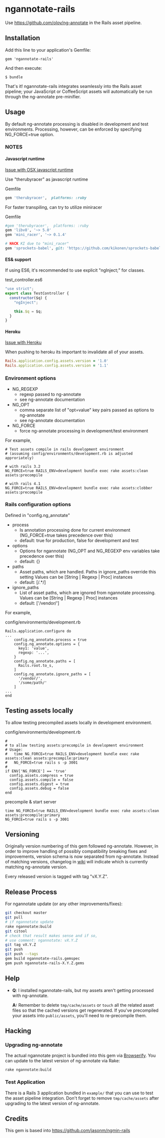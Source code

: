 ngannotate-rails
===========

Use <https://github.com/olov/ng-annotate> in the Rails asset pipeline.

Installation
------------

Add this line to your application's Gemfile:

    gem 'ngannotate-rails'

And then execute:

    $ bundle

That's it! ngannotate-rails integrates seamlessly into the Rails asset pipeline; your JavaScript or CoffeeScript assets will automatically be run through the ng-annotate pre-minifier.

Usage
-----

By default ng-annotate processing is disabled in development and test environments. Processing, however, can be enforced by specifying NG_FORCE=true option.


### NOTES

#### Javascript runtime

[Issue with OSX javascript runtime](https://github.com/kikonen/ngannotate-rails/issues/20)

Use "therubyracer" as javascript runtime

Gemfile
```ruby
gem 'therubyracer',  platforms: :ruby
```

For faster transpiling, can try to utilize miniracer

Gemfile
```ruby
#gem 'therubyracer',  platforms: :ruby
gem 'libv8', '~> 5.0'
gem 'mini_racer', '~> 0.1.4'

# HACK KI due to "mini_racer"
gem 'sprockets-babel', git: 'https://github.com/kikonen/sprockets-babel.git', tag: '0.0.6.2'
```

#### ES& support

If using ES6, it's recommended to use explicit "ngInject;" for classes.

test_controller.es6
```javascript
"use strict";
export class TestController {
  constructor($q) {
    "ngInject";

    this.$q = $q;
  }
}
```

#### Heroku
[Issue with Heroku](https://github.com/kikonen/ngannotate-rails/issues/10)

When pushing to heroku its important to invalidate all of your assets.


```ruby
Rails.application.config.assets.version = '1.0'
Rails.application.config.assets.version = '1.1'
```

### Environment options

- NG_REGEXP
  * regexp passed to ng-annotate
  * see ng-annotate documentation
- NG_OPT
  * comma separate list of "opt=value" key pairs passed as options to ng-annotate
  * see ng-annotate documentation
- NG_FORCE
  * force ng-annotate processing in development/test environment

For example,

    # Test assets compile in rails development environment
    # (assuming config/environments/development.rb is adjusted approriately)

    # with rails 3.2
    NG_FORCE=true RAILS_ENV=development bundle exec rake assets:clean assets:precompile

    # with rails 4.1
    NG_FORCE=true RAILS_ENV=development bundle exec rake assets:clobber assets:precompile

### Rails configuration options

Defined in "config.ng_annotate"

- process
  * Is annotation processing done for current environment (NG_FORCE=true takes precedence over this)
  * default: true for production, false for development and test
- options
  * Options for ngannotate (NG_OPT and NG_REGEXP env variables take precedence over this)
  * default: {}
- paths
  * Asset paths, which are handled. Paths in ignore_paths override this setting
    Values can be [String | Regexp | Proc] instances
  * default: [/.*/]
- ignore_paths
  * List of asset paths, which are ignored from ngannotate processing.
    Values can be [String | Regexp | Proc] instances
  * default: ['/vendor/']

For example,

config/environments/development.rb

    Rails.application.configure do
    ...
        config.ng_annotate.process = true
        config.ng_annotate.options = {
          key1: 'value',
          regexp: '...',
        }
        config.ng_annotate.paths = [
          Rails.root.to_s,
        ]
        config.ng_annotate.ignore_paths = [
          '/vendor/',
          '/some/path/'
        ]
    ...
    end


Testing assets locally
----------------------

To allow testing precompiled assets locally in development environment.

config/environments/development.rb

    #
    # to allow testing assets:precompile in development environment
    # Usage:
    #   time NG_FORCE=true RAILS_ENV=development bundle exec rake assets:clean assets:precompile:primary
    #   NG_FORCE=true rails s -p 3001
    #
    if ENV['NG_FORCE'] == 'true'
      config.assets.compress = true
      config.assets.compile = false
      config.assets.digest = true
      config.assets.debug = false
    end

precompile & start server

    time NG_FORCE=true RAILS_ENV=development bundle exec rake assets:clean assets:precompile:primary
    NG_FORCE=true rails s -p 3001


Versioning
----------

Originally version numbering of this gem followed ng-annotate. However, in order to improve
handling of possibly compatibility breaking fixes and improvements, version schema is now
separated from ng-annotate. Instead of matching versions, changelog in
[wiki](https://github.com/kikonen/ngannotate-rails/wiki) will indicate which is currently matching
ng-annotate version.

Every released version is tagged with tag "vX.Y.Z".

Release Process
---------------

For ngannotate update (or any other improvements/fixes):

```bash
git checkout master
git pull
# if ngannotate update
rake ngannotate:build
git citool
# check that result makes sense and if so,
# use comment: ngannotate: vX.Y.Z
git tag vX.Y.Z
git push
git push --tags
gem build ngannotate-rails.gemspec
gem push ngannotate-rails-X.Y.Z.gems
```

Help
----

  * **Q**: I installed ngannotate-rails, but my assets aren't getting processed with ng-annotate.

    **A:** Remember to delete `tmp/cache/assets` or `touch` all the related asset files so that the cached versions get regenerated. If you've precompiled your assets into `public/assets`, you'll need to re-precompile them.

Hacking
-------

### Upgrading ng-annotate

The actual ngannotate project is bundled into this gem via [Browserify](https://github.com/substack/node-browserify). You can update to the latest version of ng-annotate via Rake:

    rake ngannotate:build

### Test Application

There is a Rails 3 application bundled in `example/` that you can use to test the asset pipeline integration. Don't forget to remove `tmp/cache/assets` after upgrading to the latest version of ng-annotate.

Credits
-------

This gem is based into https://github.com/jasonm/ngmin-rails
